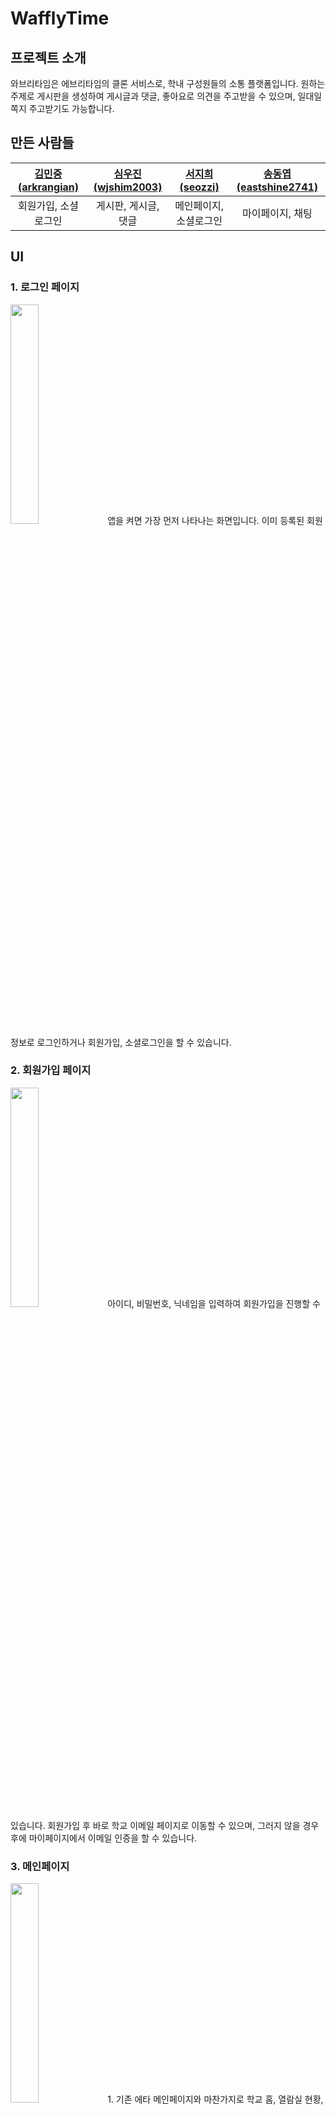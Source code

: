 # WafflyTime
## 프로젝트 소개
와브리타임은 에브리타임의 클론 서비스로, 학내 구성원들의 소통 플랫폼입니다. 원하는 주제로 게시판을 생성하여 게시글과 댓글, 좋아요로 의견을 주고받을 수 있으며, 일대일 쪽지 주고받기도 가능합니다.
## 만든 사람들
| [김민중(arkrangian)](https://github.com/arkrangian) | [심우진(wjshim2003)](https://github.com/wjshim2003) | [서지희(seozzi)](https://github.com/seozzi) | [송동엽(eastshine2741)](https://github.com/eastshine2741) |
|:------------------------------------------------:|:------------------------------------------------:|:----------------------------------------:|:------------------------------------------------------:|
|                   회원가입, 소셜로그인                    |                   게시판, 게시글, 댓글                   |               메인페이지, 소셜로그인               |                       마이페이지, 채팅                        |

## UI
### 1. 로그인 페이지
<img src="https://user-images.githubusercontent.com/68140623/216771867-deb6607a-9f63-457f-86cc-7e848c0d1046.jpg" height="30%" width="30%">
앱을 켜면 가장 먼저 나타나는 화면입니다. 이미 등록된 회원 정보로 로그인하거나 회원가입, 소셜로그인을 할 수 있습니다.

### 2. 회원가입 페이지
<img src="https://user-images.githubusercontent.com/68140623/216771909-9994d2aa-3812-4363-bffd-f3a01676509e.jpg" height="30%" width="30%">
아이디, 비밀번호, 닉네임을 입력하여 회원가입을 진행할 수 있습니다. 회원가입 후 바로 학교 이메일 페이지로 이동할 수 있으며, 그러지 않을 경우 후에 마이페이지에서 이메일 인증을 할 수 있습니다.

### 3. 메인페이지
<img src="https://user-images.githubusercontent.com/68140623/216771910-ca8a7089-2f88-4141-8166-bb8d9f736acd.jpg" height="30%" width="30%">
1. 기존 에타 메인페이지와 마찬가지로 학교 홈, 열람실 현황, 셔틀 버스, 학사 공지, 학사 일정, 도서관에 관한 정보를 바로 url로 접근할 수 있는 버튼을 만들었습니다. 
학교 홈은 mysnu 메인페이지로, 열람실 현황 및 공지와 관련된 버튼들은 서울대학교 공식 페이지 내부의 관련 페이지로, 도서관 버튼은 중앙도서관 url로 연결됩니다.
2. best 게시판을 메인 홈 페이지에서 바로 볼 수 있습니다. 이 페이지는 전체 보드 게시판의 일부를 가져온 것으로, 가장 사용자가 많이 사용할 법한 게시판들로 구성해 두었습니다.
3. 와플 스튜디오의 조그마한 광고입니다.👀

### 4. 전체 게시판 페이지
<img src="https://user-images.githubusercontent.com/68140623/216771911-f88690f9-ec1d-4e76-b0c1-d41eb093b957.jpg" height="30%" width="30%">
게시판들의 목록을 조회할 수 있습니다. 내가 쓴 글, 댓글 단 글 등을 조회할 수 있으며, 게시판들을 검색할 수 있습니다.

### 5. 개별 게시판 페이지
<img src="https://user-images.githubusercontent.com/68140623/216771912-32dc33be-2aaa-4fcd-aee6-39822793378b.jpg" height="30% width="30%">
게시판을 선택했을 때 나타나는 화면입니다. 해당 게시판의 게시글들을 이미지와 함께 미리볼 수 있습니다. 게시글을 작성 페이지로 이동할 수 있습니다.

### 6. 게시글 페이지
<img src="https://user-images.githubusercontent.com/68140623/216771915-cb5256e1-6925-48b6-a712-83de145cc4d1.jpg" height="30%" width="30%">
게시글을 선택했을 때 나타나는 화면입니다. 게시글 제목, 내용, 이미지를 조회할 수 있습니다. 댓글, 대댓글을 작성할 수 있습니다.

### 7. 게시글 작성 페이지
<img src="https://user-images.githubusercontent.com/68140623/216771917-09700eda-98fd-4e3a-b109-77d24a917eec.jpg" height="30%" width="30%">
게시글을 작성할 수 있는 페이지입니다. 제목과 내용을 입력할 수 있고 이미지를 첨부할 수 있습니다. 익명 여부와 질문 여부를 선택할 수 있습니다.

### 8. 채팅 목록 페이지
<img src="https://user-images.githubusercontent.com/68140623/216771919-fe5447d4-16dd-4494-8fc5-f90fb214b9ef.jpg" height="30%" width="30%">
채팅 목록을 조회할 수 있는 페이지입니다. 웹소켓을 이용하여 자동으로 새로고침됩니다. 최근 대화가 있었던 순으로 정렬됩니다. 읽지 않은 메시지를 조회할 수 있습니다.

### 9. 채팅방 페이지
<img src="https://user-images.githubusercontent.com/68140623/216771922-cb8fd750-525a-41f5-b73e-f8cb59fd7983.jpg" height="30%" width="30%">
채팅 메시지를 보내고 받을 수 있는 페이지입니다. 웹소켓을 이용하여 실시간으로 업데이트됩니다. 상단 앱 바의 메뉴 버튼을 통해 해당 채팅방을 차단/차단해제할 수 있습니다.

### 10. 마이페이지
<img src="https://user-images.githubusercontent.com/68140623/216771924-7ada74e1-f823-4345-8c23-ece744d3c659.jpg" height="30%" width="30%">
유저 및 앱 관련 설정을 할 수 있는 페이지입니다. 회원가입 시 학교인증을 하지 않았다면 이곳에서 진행할 수 있습니다. 비밀번호 변경, 닉네임 설정, 프로필 이미지 변경, 로그아웃을 할 수 있습니다. 다크모드를 설정할 수 있습니다.

## 기능 상세
# 웹소켓
- okHttp3의 웹소켓 기능을 이용하였습니다.
- okHttp3 클라이언트를 생성하고, client.newWebSocket()을 실행합니다. 이때 인자로 추상클래스 WebSocketListener를 구현한 object를 생성하여 인자로 넘겨줍니다.
- WebSocketListener의 onOpen()에서 webSocket 객체를 받아 저장해 둡니다.
- 메시지의 송신, 연결 종료는 받아둔 webSocket 객체의 send() 메서드를 이용합니다.
- 메시지의 수신과 에러처리는 WebSocketListener의 onMessage()와 onFailure()를 이용합니다.
# Preference
- Androidx에서 지원하는 기능으로, 앱의 환경설정 화면을 별도의 레이아웃 지정 없이 빠르게 만들 수 있게 햬주며 key-value 쌍을 SharedPreference에 자동으로 저장할 수 있습니다.
- 다른 화면들과 달리 별도의 activity로 실행됩니다.
- 항목을 클릭하면 관련된 fragment로 이동하여 설정할 수 있습니다.
# 커서기반 페이지네이션
# 소셜로그인
# AAC lifecycle 관리
